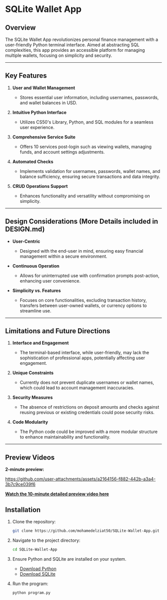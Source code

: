 # SQLite Wallet App

## Overview
The SQLite Wallet App revolutionizes personal finance management with a user-friendly Python terminal interface. Aimed at abstracting SQL complexities, this app provides an accessible platform for managing multiple wallets, focusing on simplicity and security.

---

## Key Features

1. **User and Wallet Management**
   - Stores essential user information, including usernames, passwords, and wallet balances in USD.

2. **Intuitive Python Interface**
   - Utilizes CS50's Library, Python, and SQL modules for a seamless user experience.

3. **Comprehensive Service Suite**
   - Offers 10 services post-login such as viewing wallets, managing funds, and account settings adjustments.

4. **Automated Checks**
   - Implements validation for usernames, passwords, wallet names, and balance sufficiency, ensuring secure transactions and data integrity.

5. **CRUD Operations Support**
   - Enhances functionality and versatility without compromising on simplicity.

---

## Design Considerations (More Details included in DESIGN.md)

- **User-Centric**
  - Designed with the end-user in mind, ensuring easy financial management within a secure environment.

- **Continuous Operation**
  - Allows for uninterrupted use with confirmation prompts post-action, enhancing user convenience.

- **Simplicity vs. Features**
  - Focuses on core functionalities, excluding transaction history, transfers between user-owned wallets, or currency options to streamline use.

---

## Limitations and Future Directions

1. **Interface and Engagement**
   - The terminal-based interface, while user-friendly, may lack the sophistication of professional apps, potentially affecting user engagement.

2. **Unique Constraints**
   - Currently does not prevent duplicate usernames or wallet names, which could lead to account management inaccuracies.

3. **Security Measures**
   - The absence of restrictions on deposit amounts and checks against reusing previous or existing credentials could pose security risks.

4. **Code Modularity**
   - The Python code could be improved with a more modular structure to enhance maintainability and functionality.

---

## Preview Videos
**2-minute preview:**


https://github.com/user-attachments/assets/a2164156-f882-442b-a3a4-3b7c9ce039f6



**[Watch the 10-minute detailed preview video here](https://www.youtube.com/watch?v=lp3UqHoFjQE)**

## Installation

1. Clone the repository:
   ```bash
   git clone https://github.com/mohamedelziat50/SQLite-Wallet-App.git
   ```

2. Navigate to the project directory:
   ```bash
   cd SQLite-Wallet-App
   ```

3. Ensure Python and SQLite are installed on your system.
   - [Download Python](https://www.python.org/downloads/)
   - [Download SQLite](https://www.sqlite.org/download.html)

4. Run the program:
   ```bash
   python program.py
   ```
